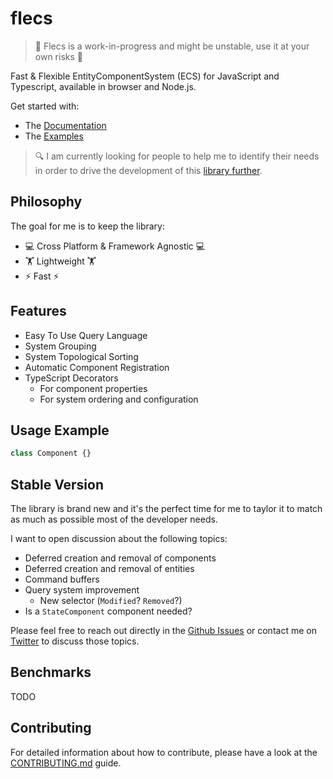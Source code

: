 # flecs

> 🚧 Flecs is a work-in-progress and might be unstable, use it at your
own risks 🚧

Fast & Flexible EntityComponentSystem (ECS) for JavaScript and Typescript, available in browser and Node.js.

Get started with:
* The [Documentation](./doc.md)
* The [Examples](./examples)

> 🔍 I am currently looking for people to help me to identify their needs in order to drive the development of this [library further](#stable-version).

## Philosophy

The goal for me is to keep the library:

* 💻 Cross Platform & Framework Agnostic 💻
* 🏋️ Lightweight 🏋️
*  ⚡ Fast ⚡

## Features

* Easy To Use Query Language
* System Grouping
* System Topological Sorting
* Automatic Component Registration
* TypeScript Decorators
  * For component properties
  * For system ordering and configuration

## Usage Example

```js
class Component {}
```

## Stable Version

The library is brand new and it's the perfect time for me to taylor it to match as much as possible most of the developer needs.

I want to open discussion about the following topics:
* Deferred creation and removal of components
* Deferred creation and removal of entities
* Command buffers
* Query system improvement
  * New selector (`Modified`? `Removed`?)
* Is a `StateComponent` component needed?

Please feel free to reach out directly in the [Github Issues](https://github.com/DavidPeicho/flecs/issues) or contact me on [Twitter](https://twitter.com/DavidPeicho) to discuss those topics.

## Benchmarks

TODO

## Contributing

For detailed information about how to contribute, please have a look at the [CONTRIBUTING.md](./CONTRIBUTING.md) guide.
